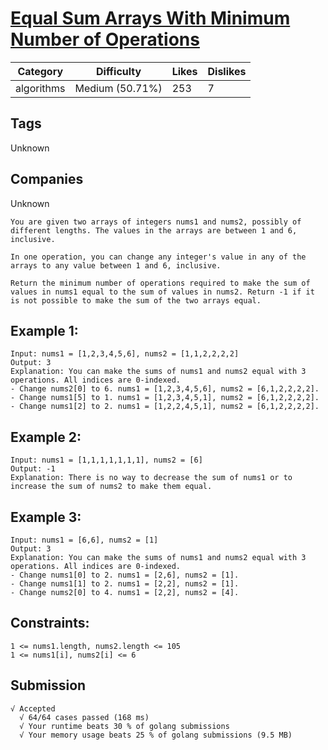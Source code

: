 # [Equal Sum Arrays With Minimum Number of Operations](https://leetcode.com/problems/equal-sum-arrays-with-minimum-number-of-operations/description/)

| Category   | Difficulty      | Likes | Dislikes |
| ---------- | --------------- | ----- | -------- |
| algorithms | Medium (50.71%) | 253   | 7        |

## Tags

Unknown

## Companies

Unknown

```
You are given two arrays of integers nums1 and nums2, possibly of different lengths. The values in the arrays are between 1 and 6, inclusive.

In one operation, you can change any integer's value in any of the arrays to any value between 1 and 6, inclusive.

Return the minimum number of operations required to make the sum of values in nums1 equal to the sum of values in nums2. Return -1​​​​​ if it is not possible to make the sum of the two arrays equal.
```

## Example 1:

```
Input: nums1 = [1,2,3,4,5,6], nums2 = [1,1,2,2,2,2]
Output: 3
Explanation: You can make the sums of nums1 and nums2 equal with 3 operations. All indices are 0-indexed.
- Change nums2[0] to 6. nums1 = [1,2,3,4,5,6], nums2 = [6,1,2,2,2,2].
- Change nums1[5] to 1. nums1 = [1,2,3,4,5,1], nums2 = [6,1,2,2,2,2].
- Change nums1[2] to 2. nums1 = [1,2,2,4,5,1], nums2 = [6,1,2,2,2,2].
```

## Example 2:

```
Input: nums1 = [1,1,1,1,1,1,1], nums2 = [6]
Output: -1
Explanation: There is no way to decrease the sum of nums1 or to increase the sum of nums2 to make them equal.
```

## Example 3:

```
Input: nums1 = [6,6], nums2 = [1]
Output: 3
Explanation: You can make the sums of nums1 and nums2 equal with 3 operations. All indices are 0-indexed.
- Change nums1[0] to 2. nums1 = [2,6], nums2 = [1].
- Change nums1[1] to 2. nums1 = [2,2], nums2 = [1].
- Change nums2[0] to 4. nums1 = [2,2], nums2 = [4].
```

## Constraints:

```
1 <= nums1.length, nums2.length <= 105
1 <= nums1[i], nums2[i] <= 6
```

## Submission
```
√ Accepted
  √ 64/64 cases passed (168 ms)
  √ Your runtime beats 30 % of golang submissions
  √ Your memory usage beats 25 % of golang submissions (9.5 MB)
```